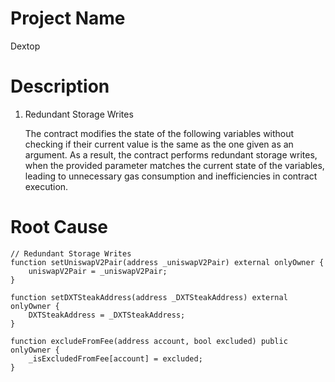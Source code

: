 # Project Name
Dextop

# Description
1. Redundant Storage Writes
    
    The contract modifies the state of the following variables without checking if their current value is the same as the one given as an argument. As a result, the contract performs redundant storage writes, when the provided parameter matches the current state of the variables, leading to unnecessary gas consumption and inefficiencies in contract execution.

# Root Cause
```solidity
// Redundant Storage Writes
function setUniswapV2Pair(address _uniswapV2Pair) external onlyOwner {
    uniswapV2Pair = _uniswapV2Pair;
}

function setDXTSteakAddress(address _DXTSteakAddress) external onlyOwner {
    DXTSteakAddress = _DXTSteakAddress;
}

function excludeFromFee(address account, bool excluded) public onlyOwner {
    _isExcludedFromFee[account] = excluded;
}